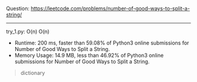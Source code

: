 Question: https://leetcode.com/problems/number-of-good-ways-to-split-a-string/

---

try_1.py: O(n) O(n)

* Runtime: 200 ms, faster than 59.08% of Python3 online submissions for Number of Good Ways to Split a String.
* Memory Usage: 14.9 MB, less than 46.92% of Python3 online submissions for Number of Good Ways to Split a String.

> dictionary

